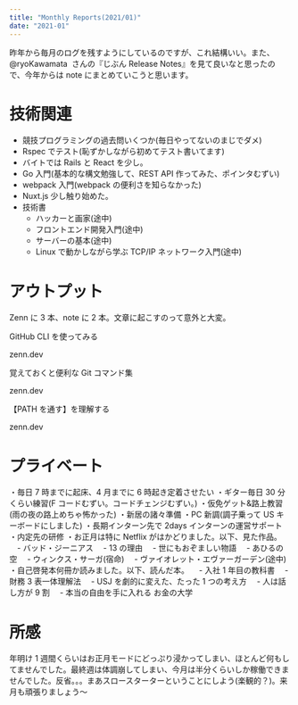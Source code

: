 ```yaml
---
title: "Monthly Reports(2021/01)"
date: "2021-01"
---
```


昨年から毎月のログを残すようにしているのですが、これ結構いい。また、@ryoKawamata  さんの『じぶん Release Notes』を見て良いなと思ったので、今年からは note にまとめていこうと思います。

# 技術関連

- 競技プログラミングの過去問いくつか(毎日やってないのまじでダメ)
- Rspec でテスト(恥ずかしながら初めてテスト書いてます)
- バイトでは Rails と React を少し。
- Go 入門(基本的な構文勉強して、REST API 作ってみた、ポインタむずい)
- webpack 入門(webpack の便利さを知らなかった)
- Nuxt.js 少し触り始めた。
- 技術書
  - ハッカーと画家(途中)
  - フロントエンド開発入門(途中)
  - サーバーの基本(途中)
  - Linux で動かしながら学ぶ TCP/IP ネットワーク入門(途中)

# アウトプット

Zenn に 3 本、note に 2 本。文章に起こすのって意外と大変。

GitHub CLI を使ってみる

zenn.dev

覚えておくと便利な Git コマンド集

zenn.dev

【PATH を通す】を理解する

zenn.dev

# プライベート

・毎日 7 時までに起床、4 月までに 6 時起き定着させたい
・ギター毎日 30 分くらい練習(F コードむずい。コードチェンジむずい。)
・仮免ゲット&路上教習(雨の夜の路上めちゃ怖かった)
・新居の諸々準備
・PC 新調(調子乗って US キーボードにしました)
・長期インターン先で 2days インターンの運営サポート
・内定先の研修
・お正月は特に Netflix がはかどりました。以下、見た作品。
　- バッド・ジーニアス
　- 13 の理由
　- 世にもおぞましい物語
　- あひるの空
　- ウィンクス・サーガ(宿命)
　- ヴァイオレット・エヴァーガーデン(途中)
・自己啓発本何冊か読みました。以下、読んだ本。
　- 入社 1 年目の教科書
　- 財務 3 表一体理解法
　- USJ を劇的に変えた、たった 1 つの考え方
　- 人は話し方が 9 割
　- 本当の自由を手に入れる お金の大学

# 所感

年明け 1 週間くらいはお正月モードにどっぷり浸かってしまい、ほとんど何もしてませんでした。最終週は体調崩してしまい、今月は半分くらいしか稼働できませんでした。反省。。。まあスロースターターということにしよう(楽観的？)。来月も頑張りましょう〜

